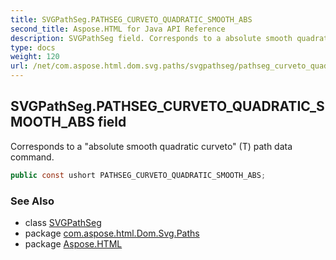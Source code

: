 ```yaml
---
title: SVGPathSeg.PATHSEG_CURVETO_QUADRATIC_SMOOTH_ABS
second_title: Aspose.HTML for Java API Reference
description: SVGPathSeg field. Corresponds to a absolute smooth quadratic curveto T path data command
type: docs
weight: 120
url: /net/com.aspose.html.dom.svg.paths/svgpathseg/pathseg_curveto_quadratic_smooth_abs/
---
```

## SVGPathSeg.PATHSEG_CURVETO_QUADRATIC_SMOOTH_ABS field

Corresponds to a "absolute smooth quadratic curveto" (T) path data command.

```java
public const ushort PATHSEG_CURVETO_QUADRATIC_SMOOTH_ABS;
```

### See Also

* class [SVGPathSeg](../)
* package [com.aspose.html.Dom.Svg.Paths](../../svgpathseg/)
* package [Aspose.HTML](../../../)
